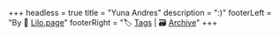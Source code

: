 +++
headless = true
title = "Yuna Andres"
description = ":)"
footerLeft = "By 🤍 [Lilo.page](https://www.lilo.page)"
footerRight = "🏷️ [Tags](/tags/) | 🗃️ [Archive](/posts/)"
+++
